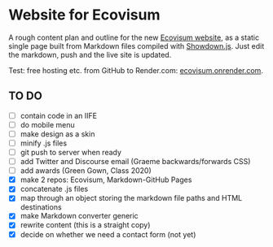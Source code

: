 # Website for Ecovisum

A rough content plan and outline for the new [Ecovisum website](https://daveeveritt.github.io/ecovisum-site/), as a static single page built from Markdown files compiled with [Showdown.js](https://github.com/showdownjs/showdown/wiki/Showdown-options). Just edit the markdown, push and the live site is updated.

Test: free hosting etc. from GitHub to Render.com: [ecovisum.onrender.com](https://ecovisum.onrender.com/).

## TO DO

- [ ] contain code in an IIFE
- [ ] do mobile menu
- [ ] make design as a skin
- [ ] minify .js files
- [ ] git push to server when ready
- [ ] add Twitter and Discourse email (Graeme backwards/forwards CSS)
- [ ] add awards (Green Gown, Class 2020)
- [x] make 2 repos: Ecovisum, Markdown-GitHub Pages
- [x] concatenate .js files
- [x] map through an object storing the markdown file paths and HTML destinations
- [x] make Markdown converter generic
- [x] rewrite content (this is a straight copy)
- [x] decide on whether we need a contact form (not yet)
